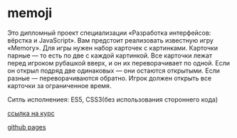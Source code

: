 # memoji

Это дипломный проект специализации «Разработка интерфейсов: вёрстка и JavaScript». Вам предстоит реализовать известную игру «Memory». Для игры нужен набор карточек с картинками. Карточки парные — то есть по две с каждой картинкой. Все карточки лежат перед игроком рубашкой вверх, и он их переворачивает по одной. Если он открыл подряд две одинаковых — они остаются открытыми. Если разные — переворачиваются обратно. Игрок должен открыть все карточки за ограниченное время.

Ситль исполнениея: ES5, CSS3(без использования стороннего кода)

[ссылка на курс](https://www.coursera.org/learn/razrabotka-interfeysov-proyekt)

[github pages](https://lykovrs.github.io/memoji/)



